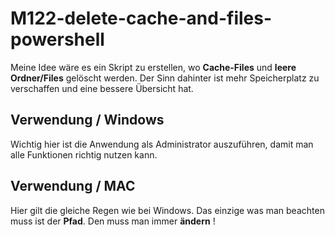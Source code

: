 # M122-delete-cache-and-files-powershell

Meine Idee wäre es ein Skript zu erstellen, wo **Cache-Files** und **leere Ordner/Files** gelöscht werden. Der Sinn dahinter ist mehr Speicherplatz zu verschaffen und eine bessere Übersicht hat.

## Verwendung / Windows

Wichtig hier ist die Anwendung als Administrator auszuführen, damit man alle Funktionen richtig nutzen kann.

## Verwendung / MAC

Hier gilt die gleiche Regen wie bei Windows. Das einzige was man beachten muss ist der **Pfad**. Den muss man immer **ändern** !
